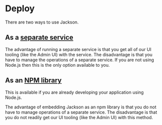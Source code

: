 # Deploy

There are two ways to use Jackson.

## As a [separate service](./service.md)

The advantage of running a separate service is that you get all of our UI tooling (like the Admin UI) with the service. The disadvantage is that you have to manage the operations of a separate service. If you are not using Node.js then this is the only option available to you.

## As an [NPM library](./npm-library.md)

This is available if you are already developing your application using Node.js.

The advantage of embedding Jackson as an npm library is that you do not have to manage operations of a separate service. The disadvantage is that you do not readily get our UI tooling (like the Admin UI) with this method.
